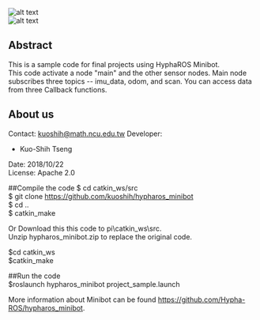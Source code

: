 ![alt text](https://github.com/Hypha-ROS/hypharos_minibot/blob/master/document/logo/HyphaROS_logo_2.png)  
![alt text](https://github.com/Hypha-ROS/hypharos_minibot/blob/master/document/HyphaROS_MiniBot_photo.jpg)  

## Abstract
This is a sample code for final projects using HyphaROS Minibot.   
This code activate a node "main" and the other sensor nodes. 
Main node subscribes three topics -- imu_data, odom, and scan. 
You can access data from three Callback functions.


## About us
Contact: kuoshih@math.ncu.edu.tw
Developer:   
* Kuo-Shih Tseng

Date: 2018/10/22  
License: Apache 2.0  


##Compile the code
$ cd catkin_ws/src  
$ git clone https://github.com/kuoshih/hypharos_minibot   
$ cd ..  
$ catkin_make  

Or Download this this code to pi\catkin_ws\src.   
Unzip hypharos_minibot.zip to replace the original code.
  
$cd catkin_ws  
$catkin_make  

##Run the code   
$roslaunch hypharos_minibot project_sample.launch

More information about Minibot can be found https://github.com/Hypha-ROS/hypharos_minibot.   
